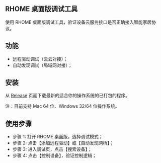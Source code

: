 ## RHOME 桌面版调试工具

使用 RHOME 桌面版调试工具，验证设备云服务接口是否正确接入智能家居协议。

## 功能

* 远程驱动调试（云云对接）；
* 自动发现调试（局域网对接）；

## 安装

从 [Release](https://s.rokidcdn.com/homebase/rhome-desktop/releases/download/RHOME-0.1.9.dmg) 页面下载最新的适合你的操作系统的已打包的程序。

注：目前支持 Mac 64 位、Windows 32/64 位操作系统。

## 使用步骤

* 步骤 1: 打开 RHOME 桌面版，选择调试模式；
* 步骤 2: 点击【添加远程驱动】或【自动发现网桥】；
* 步骤 3: 进入调试页，点击【搜索设备】；
* 步骤 4: 点击【控制设备】，验证控制逻辑；